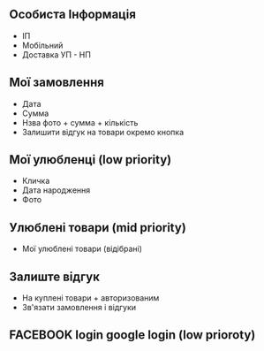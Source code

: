 ## Особиста Інформація
- ІП 
- Мобільний
- Доставка УП - НП

## Мої замовлення
- Дата 
- Сумма 
- Нзва фото + сумма + кількість
- Залишити відгук на товари окремо кнопка


## Мої улюбленці  (low priority)
- Кличка
- Дата народження 
- Фото 

## Улюблені товари (mid priority)
- Мої улюблені товари (відібрані)

## Залиште відгук 
- На куплені товари + авторизованим
- Зв'язати замовлення і відгуки

## FACEBOOK login google login (low prioroty)